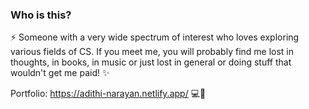 ### Who is this?
⚡ Someone with a very wide spectrum of interest who loves exploring various fields of CS. If you meet me, you will probably find me lost in thoughts, in books, in music or just lost in general or doing stuff that wouldn't get me paid! ✨

Portfolio: https://adithi-narayan.netlify.app/ 💻💫

<!--
**Tvashta/Tvashta** is a ✨ _special_ ✨ repository because its `README.md` (this file) appears on your GitHub profile.

Here are some ideas to get you started:

- 🔭 I’m currently working on ...
- 🌱 I’m currently learning ...
- 👯 I’m looking to collaborate on ...
- 🤔 I’m looking for help with ...
- 💬 Ask me about ...
- 📫 How to reach me: ...
- 😄 Pronouns: ...
- ⚡ Fun fact: ...
-->
